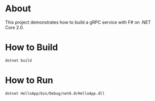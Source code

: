 # About

This project demonstrates how to build a gRPC service with F# on .NET
Core 2.0.

# How to Build

```sh
dotnet build
```

# How to Run

```sh
dotnet HelloApp/bin/Debug/net6.0/HelloApp.dll
```
